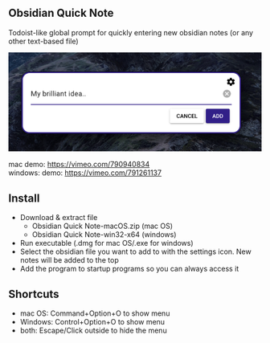 ## Obsidian Quick Note

Todoist-like global prompt for quickly entering new obsidian notes (or any other text-based file)

![./image.png](./image.png)

mac demo: https://vimeo.com/790940834
<br/>
windows: demo: https://vimeo.com/791261137

## **Install**

- Download & extract file
  - Obsidian Quick Note-macOS.zip (mac OS)
  - Obsidian Quick Note-win32-x64 (windows)
- Run executable (.dmg for mac OS/.exe for windows)
- Select the obsidian file you want to add to with the settings icon. New notes will be added to the top
- Add the program to startup programs so you can always access it

## **Shortcuts**

- mac OS: Command+Option+O to show menu
- Windows: Control+Option+O to show menu
- both: Escape/Click outside to hide the menu
